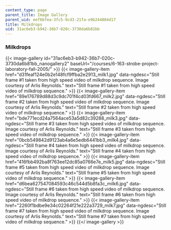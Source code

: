 ```yaml
---
content_type: page
parent_title: Image Gallery
parent_uid: eef6bfea-3fc5-9cd3-21fa-e9b244084d17
title: Milkdrops
uid: 31ac6eb3-b942-36b7-020c-3730da6b81bb
---
```


### Milkdrops
{{< image-gallery id="31ac6eb3-b942-36b7-020c-3730da6b81bb_nanogallery2" baseUrl="/courses/6-163-strobe-project-laboratory-fall-2005/" >}}
{{< image-gallery-item href="d31feaf124e0b2e148fcf9ffba2e2913_milk1.jpg" data-ngdesc="Still frame #1 taken from high speed video of milkdrop sequence. Image courtesy of Arlis Reynolds." text="Still frame #1 taken from high speed video of milkdrop sequence." >}}
{{< image-gallery-item href="89e176789d88d3c9dc701f4cd03fd667_milk2.jpg" data-ngdesc="Still frame #2 taken from high speed video of milkdrop sequence. Image courtesy of Arlis Reynolds." text="Still frame #2 taken from high speed video of milkdrop sequence." >}}
{{< image-gallery-item href="bde771ecd24a7564ace53a5d82c39288_milk3.jpg" data-ngdesc="Still frame #3 taken from high speed video of milkdrop sequence. Image courtesy of Arlis Reynolds." text="Still frame #3 taken from high speed video of milkdrop sequence." >}}
{{< image-gallery-item href="0bcb549842d9123ab4a6e5edb6441bb3_milk4.jpg" data-ngdesc="Still frame #4 taken from high speed video of milkdrop sequence. Image courtesy of Arlis Reynolds." text="Still frame #4 taken from high speed video of milkdrop sequence." >}}
{{< image-gallery-item href="416fbb492ba8f763ee12dc85a0766e7e_milk5.jpg" data-ngdesc="Still frame #5 taken from high speed video of milkdrop sequence. Image courtesy of Arlis Reynolds." text="Still frame #5 taken from high speed video of milkdrop sequence." >}}
{{< image-gallery-item href="d6bea627547084593c46c544d5b8fa3c_milk6.jpg" data-ngdesc="Still frame #6 taken from high speed video of milkdrop sequence. Image courtesy of Arlis Reynolds." text="Still frame #6 taken from high speed video of milkdrop sequence." >}}
{{< image-gallery-item href="2260f1bdbe9e34c02264f21e222a3729_milk7.jpg" data-ngdesc="Still frame #7 taken from high speed video of milkdrop sequence. Image courtesy of Arlis Reynolds." text="Still frame #7 taken from high speed video of milkdrop sequence." >}}
{{</ image-gallery >}}